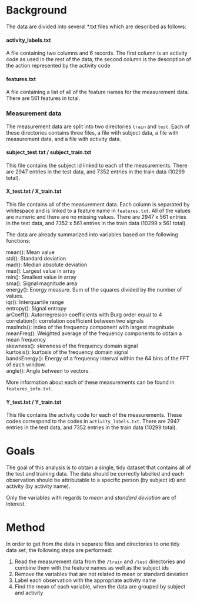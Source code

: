 # Background

The data are divided into several *.txt files which are described as follows:

#### activity_labels.txt

A file containing two columns and 6 records. The first column is an activity code as used in the rest of the data, the second column is the description of the action represented by the activity code

#### features.txt

A file containing a list of all of the feature names for the measurement data. There are 561 features in total.

### Measurement data

The measurement data are split into two directories `train` and `test`. Each of these directories contains three files, a file with subject data, a file with measurement data, and a file with activity data.

#### subject_test.txt / subject_train.txt

This file contains the subject id linked to each of the measurements. There are 2947 entries in the test data, and 7352 entries in the train data (10299 total).

#### X_test.txt / X_train.txt

This file contains all of the measurement data. Each column is separated by whitespace and is linked to a feature name in `features.txt`. All of the values are numeric and there are no missing values. There are 2947 x 561 entries in the test data, and 7352 x 561 entries in the train data (10299 x 561 total).

The data are already summarized into variables based on the following functions:

mean(): Mean value  
std(): Standard deviation  
mad(): Median absolute deviation   
max(): Largest value in array  
min(): Smallest value in array  
sma(): Signal magnitude area  
energy(): Energy measure. Sum of the squares divided by the number of values.   
iqr(): Interquartile range   
entropy(): Signal entropy  
arCoeff(): Autorregresion coefficients with Burg order equal to 4  
correlation(): correlation coefficient between two signals  
maxInds(): index of the frequency component with largest magnitude  
meanFreq(): Weighted average of the frequency components to obtain a mean frequency  
skewness(): skewness of the frequency domain signal   
kurtosis(): kurtosis of the frequency domain signal   
bandsEnergy(): Energy of a frequency interval within the 64 bins of the FFT of each window.  
angle(): Angle between to vectors.  

More information about each of these measurements can be found in `features_info.txt`.

#### Y_test.txt / Y_train.txt

This file contains the activity code for each of the measurements. These codes correspond to the codes in `activity_labels.txt`. There are 2947 entries in the test data, and 7352 entries in the train data (10299 total).

# Goals

The goal of this analysis is to obtain a single, tidy dataset that contains all of the test and training data. The data should be correctly labelled and each observation should be attributable to a specific person (by subject id) and activity (by activity name).

Only the variables with regards to *mean* and *standard deviation* are of interest.

# Method

In order to get from the data in separate files and directories to one tidy data set, the following steps are performed:

1. Read the measurement data from the `/train` and `/test` directories and combine them with the feature names as well as the subject ids
2. Remove the variables that are not related to mean or standard deviation
3. Label each observation with the appropriate activity name
4. Find the mean of each variable, when the data are grouped by subject and activity
